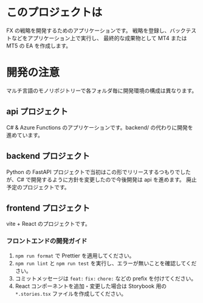 # このプロジェクトは

FX の戦略を開発するためのアプリケーションです。
戦略を登録し、バックテストなどをアプリケーション上で実行し、
最終的な成果物として MT4 または MT5 の EA を作成します。

# 開発の注意

マルチ言語のモノリポジトリーで各フォルダ毎に開発環境の構成は異なります。

## api プロジェクト

C# & Azure Functions のアプリケーションです。backend/ の代わりに開発を進めています。

## backend プロジェクト

Python の FastAPI プロジェクトで当初はこの形でリリースするつもりでしたが、C# で開発するように方針を変更したので今後開発は api を進めます。
廃止予定のプロジェクトです。

## frontend プロジェクト

vite + React のプロジェクトです。

### フロントエンドの開発ガイド

1. `npm run format` で Prettier を適用してください。
2. `npm run lint` と `npm run test` を実行し、エラーが無いことを確認してください。
3. コミットメッセージは `feat:` `fix:` `chore:` などの prefix を付けてください。
4. React コンポーネントを追加・変更した場合は Storybook 用の `*.stories.tsx` ファイルを作成してください。
